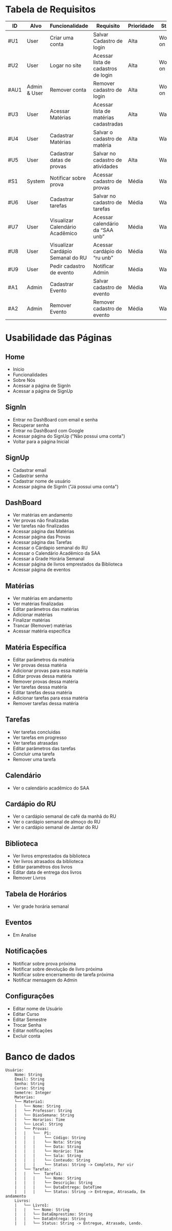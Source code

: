# Tabela de Requisitos

| ID   | Alvo  | Funcionalidade                | Requisito                        | Prioridade | Status      |
|------|-------|--------------------------------|----------------------------------|------------|-------------|
| #U1  | User  | Criar uma conta                | Salvar Cadastro de login         | Alta       | Working on  |
| #U2  | User  | Logar no site                  | Acessar lista de cadastros de login | Alta    | Working on  |
| #AU1 | Admin & User | Remover conta           | Remover cadastro de login       | Alta       | Working on  |
| #U3  | User  | Acessar Matérias              | Acessar lista de matérias cadastradas | Alta | Waiting     |
| #U4  | User  | Cadastrar Matérias            | Salvar o cadastro de matéria     | Alta       | Waiting     |
| #U5  | User  | Cadastrar datas de provas     | Salvar no cadastro de atividades | Alta     | Waiting     |
| #S1  | System| Notificar sobre prova         | Acessar cadastro de provas       | Média      | Waiting     |
| #U6  | User  | Cadastrar tarefas             | Salvar no cadastro de tarefas    | Média      | Waiting     |
| #U7  | User  | Visualizar Calendário Acadêmico | Acessar calendário da “SAA unb” | Média   | Waiting     |
| #U8  | User  | Visualizar Cardápio Semanal do RU | Acessar cardápio do “ru unb” | Média | Waiting     |
| #U9  | User  | Pedir cadastro de evento      | Notificar Admin                  | Média      | Waiting     |
| #A1  | Admin | Cadastrar Evento              | Salvar cadastro de evento        | Média      | Waiting     |
| #A2  | Admin | Remover Evento                | Remover cadastro de evento       | Média      | Waiting     |


# Usabilidade das Páginas

## Home
- Início
- Funcionalidades
- Sobre Nós
- Acessar a página de SignIn
- Acessar a página de SignUp

## SignIn
- Entrar no DashBoard com email e senha
- Recuperar senha
- Entrar no DashBoard com Google
- Acessar página do SignUp ("Não possui uma conta")
- Voltar para a página Inicial

## SignUp
- Cadastrar email
- Cadastrar senha
- Cadastrar nome de usuário
- Acessar página de SignIn ("Já possui uma conta")

## DashBoard
- Ver matérias em andamento
- Ver provas não finalizadas
- Ver tarefas não finalizadas
- Acessar página das Matérias
- Acessar página das Provas
- Acessar página das Tarefas
- Acessar o Cárdapio semanal do RU
- Acessar o Calendário Acadêmico da SAA
- Acessar a Grade Horária Semanal
- Acessar página de livros emprestados da Biblioteca
- Acessar página de eventos

## Matérias
- Ver matérias em andamento
- Ver matérias finalizadas
- Editar parâmetros das matérias
- Adicionar matérias
- Finalizar matérias
- Trancar (Remover) matérias
- Acessar matéria específica

## Matéria Específica
- Editar parâmetros da matéria
- Ver provas dessa matéria
- Adicionar provas para essa matéria
- Editar provas dessa matéria
- Remover provas dessa matéria
- Ver tarefas dessa matéria
- Editar tarefas dessa matéria
- Adicionar tarefas para essa matéria
- Remover tarefas dessa matéria

## Tarefas
- Ver tarefas concluidas
- Ver tarefas em progresso
- Ver tarefas atrasadas
- Editar parâmetros das tarefas
- Concluir uma tarefa
- Remover uma tarefa

## Calendário
- Ver o calendário acadêmico do SAA

## Cardápio do RU
- Ver o cardápio semanal de café da manhã do RU
- Ver o cardápio semanal de almoço do RU
- Ver o cardápio semanal de Jantar do RU

## Biblioteca
- Ver livros emprestados da biblioteca
- Ver livros atrasados da biblioteca
- Editar paramêtros dos livros
- Editar data de entrega dos livros
- Remover Livros

## Tabela de Horários
- Ver grade horária semanal

## Eventos
- Em Analise

## Notificações
- Notificar sobre prova próxima
- Notificar sobre devolução de livro próxima
- Notificar sobre encerramento de tarefa próxima
- Notificar mensagem do Admin

## Configuraçôes
- Editar nome de Usuário
- Editar Curso
- Editar Semestre
- Trocar Senha
- Editar notificações
- Excluir conta

# Banco de dados
```
Usuário:
    Nome: String
    Email: String
    Senha: String
    Curso: String
    Semetre: Integer
    Materias:
    └── Materia1:
    |   └── Nome: String
    |   └── Professor: String
    |   └── DiasSemana: String
    |   └── Horarios: Time
    |   └── Local: String
    |   └── Provas:
    |   |   └──  P1:
    |   |   |    └── Código: String
    |   |   |    └── Nota: String
    |   |   |    └── Data: String
    |   |   |    └── Horário: Time
    |   |   |    └── Sala: String
    |   |   |    └── Conteudo: String
    |   |   |    └── Status: String -> Completo, Por vir
    |   └── Tarefas:
    |   |   └──  Tarefa1:
    |   |   |    └── Nome: String
    |   |   |    └── Descrição: String
    |   |   |    └── DataEntrega: DateTime
    |   |   |    └── Status: String -> Entregue, Atrasada, Em andamento
    Livros:
    |   └── Livro1:
    |   |   └── Nome: String
    |   |   └── DataEmprestimo: String
    |   |   └── DataEntrega: String
    |   |   └── Status: String -> Entregue, Atrasado, Lendo.
```

